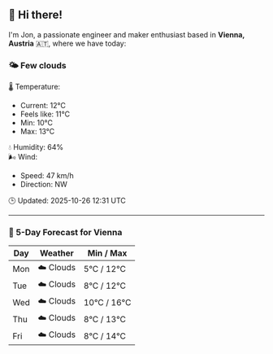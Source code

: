 ## 👋 Hi there!

I'm Jon, a passionate engineer and maker enthusiast based in **Vienna, Austria** 🇦🇹, where we have today:

### 🌤️ Few clouds 

🌡️ Temperature: 
* Current: 12°C
* Feels like: 11°C
* Min: 10°C 
* Max: 13°C  

💧 Humidity: 64%  
🌬️ Wind: 
* Speed: 47 km/h 
* Direction: NW  

🕒 Updated: 2025-10-26 12:31 UTC

---

### 📅 5-Day Forecast for Vienna

| Day | Weather | Min / Max |
|-----|---------|------------|
| Mon | ☁️ Clouds | 5°C / 12°C |
| Tue | ☁️ Clouds | 8°C / 12°C |
| Wed | ☁️ Clouds | 10°C / 16°C |
| Thu | ☁️ Clouds | 8°C / 13°C |
| Fri | ☁️ Clouds | 8°C / 14°C |
